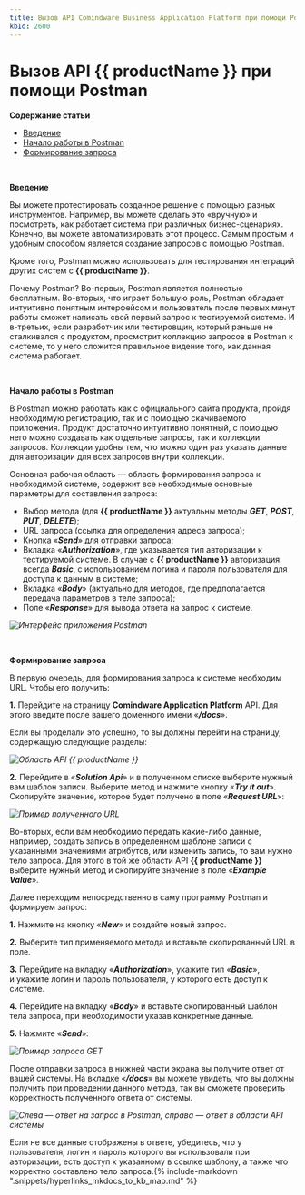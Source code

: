 ```yaml
---
title: Вызов API Comindware Business Application Platform при помощи Postman
kbId: 2600
---
```


# Вызов API {{ productName }} при помощи Postman

**Содержание статьи**

- [Введение](#postman1)
- [Начало работы в Postman](#postman2)
- [Формирование запроса](#postman3)

 

**Введение**

Вы можете протестировать созданное решение с помощью разных инструментов. Например, вы можете сделать это «вручную» и посмотреть, как работает система при различных бизнес-сценариях. Конечно, вы можете автоматизировать этот процесс. Самым простым и удобным способом является создание запросов с помощью Postman.

Кроме того, Postman можно использовать для тестирования интеграций других систем с **{{ productName }}**.

Почему Postman? Во-первых, Postman является полностью бесплатным. Во-вторых, что играет большую роль, Postman обладает интуитивно понятным интерфейсом и пользователь после первых минут работы сможет написать свой первый запрос к тестируемой системе. И в-третьих, если разработчик или тестировщик, который раньше не сталкивался с продуктом, просмотрит коллекцию запросов в Postman к системе, то у него сложится правильное видение того, как данная система работает.

 

**Начало работы в Postman**

В Postman можно работать как с официального сайта продукта, пройдя необходимую регистрацию, так и с помощью скачиваемого приложения. Продукт достаточно интуитивно понятный, с помощью него можно создавать как отдельные запросы, так и коллекции запросов. Коллекции удобны тем, что можно один раз указать данные для авторизации для всех запросов внутри коллекции. 

Основная рабочая область — область формирования запроса к необходимой системе, содержит все необходимые основные параметры для составления запроса: 

- Выбор метода (для **{{ productName }}** актуальны методы ***GET***, ***POST***, ***PUT***, ***DELETE***);
- URL запроса (ссылка для определения адреса запроса);
- Кнопка «***Send***» для отправки запроса;
- Вкладка «***Authorization***», где указывается тип авторизации к тестируемой системе. В случае с **{{ productName }}** авторизация всегда ***Basic***, с использованием логина и пароля пользователя для доступа к данным в системе;
- Вкладка «***Body***» (актуально для методов, где предполагается передача параметров в теле запроса);
- Поле «***Response***» для вывода ответа на запрос к системе.

_![Интерфейс приложения Postman](https://kb.comindware.ru/assets/2021-11-29_14h28_10.png)_

 

**Формирование запроса**

В первую очередь, для формирования запроса к системе необходим URL. Чтобы его получить:

**1.** Перейдите на страницу **Comindware Application Platform** API. Для этого введите после вашего доменного имени «***/docs***».

Если вы проделали это успешно, то вы должны перейти на страницу, содержащую следующие разделы:

_![Область API {{ productName }}](https://kb.comindware.ru/assets/123.png)_

**2.** Перейдите в «***Solution Api***» и в полученном списке выберите нужный вам шаблон записи. Выберите метод и нажмите кнопку «***Try it out***». Скопируйте значение, которое будет получено в поле «***Request URL***»:

_![Пример полученного URL](https://kb.comindware.ru/assets/1234.png)_

Во-вторых, если вам необходимо передать какие-либо данные, например, создать запись в определенном шаблоне записи с указанными значениями атрибутов, или изменить запись, то вам нужно тело запроса. Для этого в той же области API **{{ productName }}** выберите нужный метод и скопируйте значение в поле «***Example Value***».

Далее переходим непосредственно в саму программу Postman и формируем запрос:

**1.** Нажмите на кнопку «***New***» и создайте новый запрос.

**2.** Выберите тип применяемого метода и вставьте скопированный URL в поле.

**3.** Перейдите на вкладку «***Authorization***», укажите тип «***Basic***», и укажите логин и пароль пользователя, у которого есть доступ к системе.

**4.** Перейдите на вкладку «***Body***» и вставьте скопированный шаблон тела запроса, при необходимости указав конкретные данные.

**5.** Нажмите «***Send***»:

_![Пример запроса GET](https://kb.comindware.ru/assets/2021-11-29_14h45_49.png)_

После отправки запроса в нижней части экрана вы получите ответ от вашей системы. На вкладке «***/docs***» вы можете увидеть, что вы должны получить при проведении данного метода, так вы сможете проверить корректность полученного ответа от системы.

_![Слева — ответ на запрос в Postman, справа — ответ в области API системы](https://kb.comindware.ru/assets/postman2.jpeg)_

Если не все данные отображены в ответе, убедитесь, что у пользователя, логин и пароль которого вы использовали при авторизации, есть доступ к указанному в ссылке шаблону, а также что корректно составлено тело запроса.{% include-markdown ".snippets/hyperlinks_mkdocs_to_kb_map.md" %}
